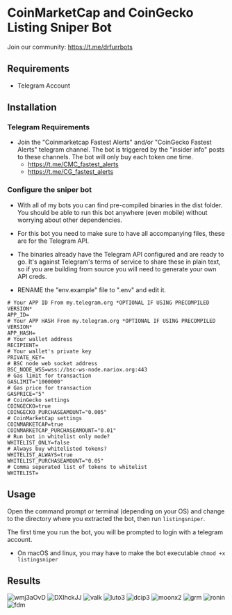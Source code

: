 
# CoinMarketCap and CoinGecko Listing Sniper Bot

Join our community: https://t.me/drfurrbots

## Requirements
* Telegram Account

## Installation

### Telegram Requirements
 * Join the "Coinmarketcap Fastest Alerts" and/or "CoinGecko Fastest Alerts" telegram channel. The bot is triggered by the "insider info" posts to these channels. The bot will only buy each token one time.
    - https://t.me/CMC_fastest_alerts
    - https://t.me/CG_fastest_alerts

### Configure the sniper bot
 - With all of my bots you can find pre-compiled binaries in the dist folder. You should be able to run this bot anywhere (even mobile) without worrying about other dependencies.
 - For this bot you need to make sure to have all accompanying files, these are for the Telegram API.
 - The binaries already have the Telegram API configured and are ready to go. It's against Telegram's terms of service to share these in plain text, so if you are building from source you will need to generate your own API creds.

- RENAME the "env.example" file to ".env" and edit it.
```
# Your APP ID From my.telegram.org *OPTIONAL IF USING PRECOMPILED VERSION*
APP_ID=
# Your APP HASH From my.telegram.org *OPTIONAL IF USING PRECOMPILED VERSION*
APP_HASH=
# Your wallet address
RECIPIENT=
# Your wallet's private key
PRIVATE_KEY=
# BSC node web socket address
BSC_NODE_WSS=wss://bsc-ws-node.nariox.org:443
# Gas limit for transaction
GASLIMIT="1000000"
# Gas price for transaction
GASPRICE="5"
# CoinGecko settings
COINGECKO=true
COINGECKO_PURCHASEAMOUNT="0.005"
# CoinMarketCap settings
COINMARKETCAP=true
COINMARKETCAP_PURCHASEAMOUNT="0.01"
# Run bot in whitelist only mode?
WHITELIST_ONLY=false
# Always buy whitelisted tokens?
WHITELIST_ALWAYS=true
WHITELIST_PURCHASEAMOUNT="0.05"
# Comma seperated list of tokens to whitelist
WHITELIST=
```

## Usage
Open the command prompt or terminal (depending on your OS) and change to the directory where you extracted the bot, then run `listingsniper`. 

The first time you run the bot, you will be prompted to login with a telegram account.

- On macOS and linux, you may have to make the bot executable `chmod +x listingsniper`

## Results

![wmj3aOvD](https://user-images.githubusercontent.com/94490774/145612452-8677f80a-7a64-43a7-bdab-f2963b11e116.png)
![DXIhckJJ](https://user-images.githubusercontent.com/94490774/145612467-cc5a57c2-52ec-42c9-9587-4c57b35f46f6.png)
![valk](https://user-images.githubusercontent.com/94490774/145612475-b4bda5d7-9800-4564-b66d-f9fcdedec0a2.png)
![luto3](https://user-images.githubusercontent.com/94490774/145612481-96621851-0291-4d2c-a233-0540990f8cf9.png)
![dcip3](https://user-images.githubusercontent.com/94490774/145612487-ba2a4eb7-93e4-47f5-bf23-3b1334d1f5e0.png)
![moonx2](https://user-images.githubusercontent.com/94490774/145612499-9e8e70c7-d37a-4e3e-8803-6a12084639ec.png)
![grm](https://user-images.githubusercontent.com/94490774/145612514-d9e2b02d-cc89-463f-a51e-62fce222bfd0.png)
![ronin](https://user-images.githubusercontent.com/94490774/145612522-30083831-ab44-4351-82fe-79eddd2c6f33.png)
![fdm](https://user-images.githubusercontent.com/94490774/145612531-72bbe990-8f45-4a81-8610-672c4e873530.png)

